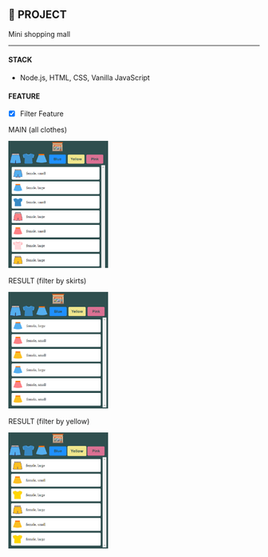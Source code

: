 ## 📝 PROJECT

Mini shopping mall

---

#### STACK

- Node.js, HTML, CSS, Vanilla JavaScript

#### FEATURE

- [x] Filter Feature

MAIN (all clothes)

<!-- ![main](./imgs/main.png?raw-true "image")
 -->
<img src="./imgs/main.png?raw-true" width="200">

RESULT (filter by skirts)

<!-- ![filter by skirt](./imgs/filteredBySkirt.png?raw-true "image") -->
<img src="./imgs/filteredBySkirt.png?raw-true" width="200">

RESULT (filter by yellow)

<!-- ![filter by yellow](./imgs/filteredByYellow.png?raw-true "image") -->
<img src="./imgs/filteredByYellow.png?raw-true" width="200">
